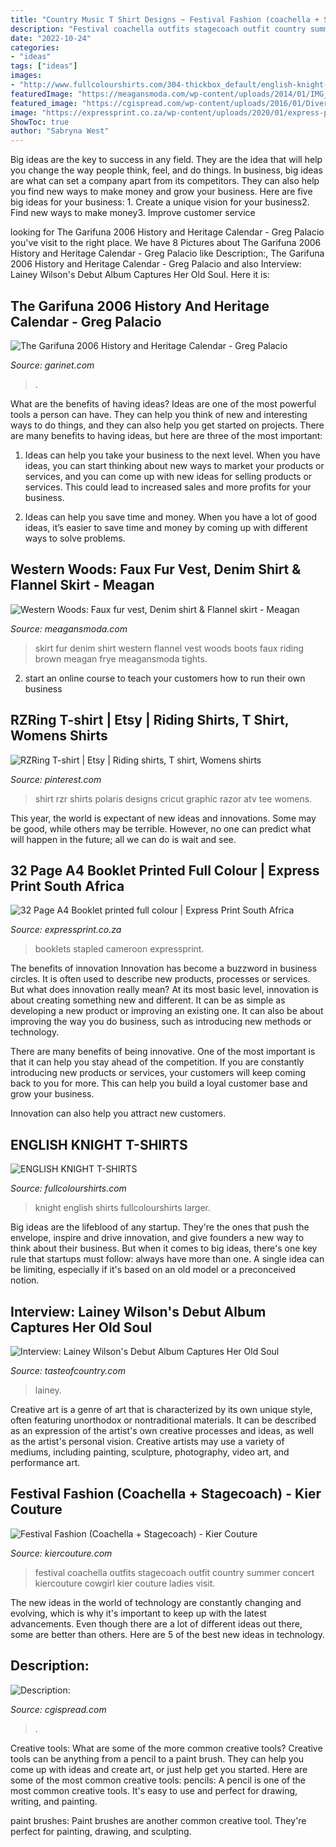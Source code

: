```yaml
---
title: "Country Music T Shirt Designs ~ Festival Fashion (coachella + Stagecoach)"
description: "Festival coachella outfits stagecoach outfit country summer concert kiercouture cowgirl kier couture ladies visit"
date: "2022-10-24"
categories:
- "ideas"
tags: ["ideas"]
images:
- "http://www.fullcolourshirts.com/304-thickbox_default/english-knight-t-shirts.jpg"
featuredImage: "https://meagansmoda.com/wp-content/uploads/2014/01/IMG_0906.jpg"
featured_image: "https://cgispread.com/wp-content/uploads/2016/01/Diver-t-shirt-labels-design-print-1030x1030.jpg"
image: "https://expressprint.co.za/wp-content/uploads/2020/01/express-print-132-1-450x396.jpg"
ShowToc: true
author: "Sabryna West"
---
```



Big ideas are the key to success in any field. They are the idea that will help you change the way people think, feel, and do things. In business, big ideas are what can set a company apart from its competitors. They can also help you find new ways to make money and grow your business. Here are five big ideas for your business: 1. Create a unique vision for your business2. Find new ways to make money3. Improve customer service
	

		
looking for The Garifuna 2006 History and Heritage Calendar - Greg Palacio you've visit to the right place. We have 8 Pictures about The Garifuna 2006 History and Heritage Calendar - Greg Palacio like Description:, The Garifuna 2006 History and Heritage Calendar - Greg Palacio and also Interview: Lainey Wilson&#039;s Debut Album Captures Her Old Soul. Here it is:
		
    
## The Garifuna 2006 History And Heritage Calendar - Greg Palacio

<img loading=lazy src="http://www.garinet.com/webstore/products/dvd_carnaval_ceibeno04_mario_rod.jpg" onerror="this.onerror=null;this.src='https://tse3.mm.bing.net/th?id=OIP.VUDc1zG0E-dDEfpbB2b-UAHaJ4&amp;pid=15.1';" alt="The Garifuna 2006 History and Heritage Calendar - Greg Palacio">

_Source: garinet.com_

>. 

	

What are the benefits of having ideas?
Ideas are one of the most powerful tools a person can have. They can help you think of new and interesting ways to do things, and they can also help you get started on projects. There are many benefits to having ideas, but here are three of the most important: 
1. Ideas can help you take your business to the next level. When you have ideas, you can start thinking about new ways to market your products or services, and you can come up with new ideas for selling products or services. This could lead to increased sales and more profits for your business. 

2. Ideas can help you save time and money. When you have a lot of good ideas, it’s easier to save time and money by coming up with different ways to solve problems.

    
##  Western Woods: Faux Fur Vest, Denim Shirt &amp; Flannel Skirt  - Meagan

<img loading=lazy src="https://meagansmoda.com/wp-content/uploads/2014/01/IMG_0906.jpg" onerror="this.onerror=null;this.src='https://tse2.mm.bing.net/th?id=OIP.GWDUk0HI-21wFkpbL1xFOQHaLH&amp;pid=15.1';" alt=" Western Woods: Faux fur vest, Denim shirt &amp; Flannel skirt  - Meagan">

_Source: meagansmoda.com_

>skirt fur denim shirt western flannel vest woods boots faux riding brown meagan frye meagansmoda tights. 

	

2. start an online course to teach your customers how to run their own business 

    
## RZRing T-shirt | Etsy | Riding Shirts, T Shirt, Womens Shirts

<img loading=lazy src="https://i.pinimg.com/736x/9c/49/19/9c49197022337ccd9ef7e9a649b22d7d.jpg" onerror="this.onerror=null;this.src='https://tse2.mm.bing.net/th?id=OIP.5FMWUYSNhAOzqPDrIMEhGgHaJ4&amp;pid=15.1';" alt="RZRing T-shirt | Etsy | Riding shirts, T shirt, Womens shirts">

_Source: pinterest.com_

>shirt rzr shirts polaris designs cricut graphic razor atv tee womens. 

	

This year, the world is expectant of new ideas and innovations. Some may be good, while others may be terrible. However, no one can predict what will happen in the future; all we can do is wait and see.

    
## 32 Page A4 Booklet Printed Full Colour | Express Print South Africa

<img loading=lazy src="https://expressprint.co.za/wp-content/uploads/2020/01/express-print-132-1-450x396.jpg" onerror="this.onerror=null;this.src='https://tse1.mm.bing.net/th?id=OIP.ovY6UfiVWBTzdEwypaeNWQAAAA&amp;pid=15.1';" alt="32 Page A4 Booklet printed full colour | Express Print South Africa">

_Source: expressprint.co.za_

>booklets stapled cameroon expressprint. 

	

The benefits of innovation
Innovation has become a buzzword in business circles. It is often used to describe new products, processes or services. But what does innovation really mean?
At its most basic level, innovation is about creating something new and different. It can be as simple as developing a new product or improving an existing one. It can also be about improving the way you do business, such as introducing new methods or technology.

There are many benefits of being innovative. One of the most important is that it can help you stay ahead of the competition. If you are constantly introducing new products or services, your customers will keep coming back to you for more. This can help you build a loyal customer base and grow your business.

Innovation can also help you attract new customers.

    
## ENGLISH KNIGHT T-SHIRTS

<img loading=lazy src="http://www.fullcolourshirts.com/304-thickbox_default/english-knight-t-shirts.jpg" onerror="this.onerror=null;this.src='https://tse1.mm.bing.net/th?id=OIP.jscv9VQT9CpO7_OjLab1LAHaHa&amp;pid=15.1';" alt="ENGLISH KNIGHT T-SHIRTS">

_Source: fullcolourshirts.com_

>knight english shirts fullcolourshirts larger. 

	

Big ideas are the lifeblood of any startup. They're the ones that push the envelope, inspire and drive innovation, and give founders a new way to think about their business. But when it comes to big ideas, there's one key rule that startups must follow: always have more than one. A single idea can be limiting, especially if it's based on an old model or a preconceived notion.

    
## Interview: Lainey Wilson&#039;s Debut Album Captures Her Old Soul

<img loading=lazy src="https://townsquare.media/site/204/files/2021/02/lainey-wilson.jpg?w=1200&amp;h=0&amp;zc=1&amp;s=0&amp;a=t&amp;q=89" onerror="this.onerror=null;this.src='https://tse1.mm.bing.net/th?id=OIP.3gTtN6TbLWmz7OZvPFpa5wHaE8&amp;pid=15.1';" alt="Interview: Lainey Wilson&#039;s Debut Album Captures Her Old Soul">

_Source: tasteofcountry.com_

>lainey. 

	

Creative art is a genre of art that is characterized by its own unique style, often featuring unorthodox or nontraditional materials. It can be described as an expression of the artist's own creative processes and ideas, as well as the artist's personal vision. Creative artists may use a variety of mediums, including painting, sculpture, photography, video art, and performance art.

    
## Festival Fashion (Coachella + Stagecoach) - Kier Couture

<img loading=lazy src="https://kiercouture.com/wp-content/uploads/2017/05/4-30-17-Cali-cowgirl-1-1430x2145.jpg" onerror="this.onerror=null;this.src='https://tse1.mm.bing.net/th?id=OIP.tDHVzf7wqTxChApJo9KXCgHaLH&amp;pid=15.1';" alt="Festival Fashion (Coachella + Stagecoach) - Kier Couture">

_Source: kiercouture.com_

>festival coachella outfits stagecoach outfit country summer concert kiercouture cowgirl kier couture ladies visit. 

	

The new ideas in the world of technology are constantly changing and evolving, which is why it's important to keep up with the latest advancements. Even though there are a lot of different ideas out there, some are better than others. Here are 5 of the best new ideas in technology.

    
## Description:

<img loading=lazy src="https://cgispread.com/wp-content/uploads/2016/01/Diver-t-shirt-labels-design-print-1030x1030.jpg" onerror="this.onerror=null;this.src='https://tse4.mm.bing.net/th?id=OIP.j-KTR2WnQhY97jHleGCx3wHaHa&amp;pid=15.1';" alt="Description:">

_Source: cgispread.com_

>. 

	

Creative tools: What are some of the more common creative tools?
Creative tools can be anything from a pencil to a paint brush. They can help you come up with ideas and create art, or just help get you started. Here are some of the most common creative tools:
pencils: A pencil is one of the most common creative tools. It's easy to use and perfect for drawing, writing, and painting.

paint brushes: Paint brushes are another common creative tool. They're perfect for painting, drawing, and sculpting.

